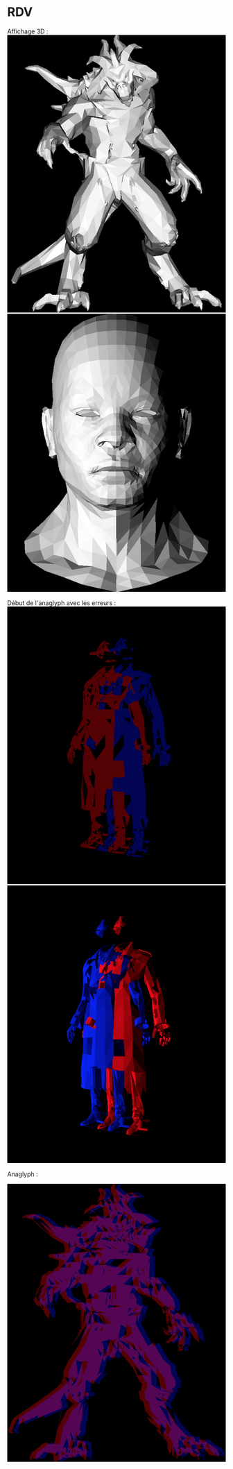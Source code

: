 # RDV


Affichage 3D :
![MODELE 3D](images/3D-SANS_ANAGLYPHE.png)
![MODELE 3D](images/visage.png)

Début de l'anaglyph avec les erreurs :
![MODELE 3D](images/anaglypheError.png)
![MODELE 3D](images/anaglypheError2.png)


Anaglyph :

![MODELE 3D](images/anaglyph.png)


